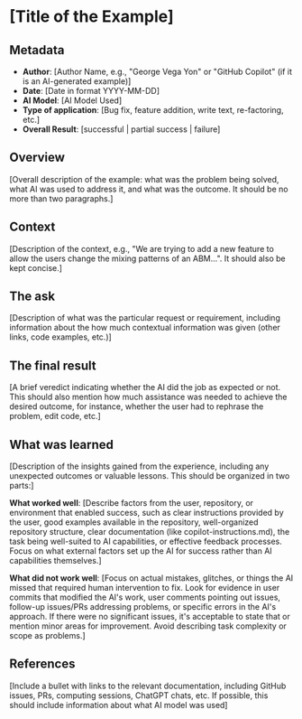 # [Title of the Example]

## Metadata

- **Author**: [Author Name, e.g., "George Vega Yon" or "GitHub Copilot" (if it is an AI-generated example)]
- **Date**: [Date in format YYYY-MM-DD]
- **AI Model**: [AI Model Used]
- **Type of application**: [Bug fix, feature addition, write text, re-factoring, etc.]
- **Overall Result**: [successful | partial success | failure]

## Overview

[Overall description of the example: what was the problem being solved, what AI was used to address it, and what was the outcome. It should be no more than two paragraphs.]

## Context

[Description of the context, e.g., "We are trying to add a new feature to allow the users change the mixing patterns of an ABM...". It should also be kept concise.]

## The ask

[Description of what was the particular request or requirement, including information about the how much contextual information was given (other links, code examples, etc.)]

## The final result

[A brief veredict indicating whether the AI did the job as expected or not. This should also mention how much assistance was needed to achieve the desired outcome, for instance, whether the user had to rephrase the problem, edit code, etc.]

## What was learned

[Description of the insights gained from the experience, including any unexpected outcomes or valuable lessons. This should be organized in two parts:]

**What worked well**: [Describe factors from the user, repository, or environment that enabled success, such as clear instructions provided by the user, good examples available in the repository, well-organized repository structure, clear documentation (like copilot-instructions.md), the task being well-suited to AI capabilities, or effective feedback processes. Focus on what external factors set up the AI for success rather than AI capabilities themselves.]

**What did not work well**: [Focus on actual mistakes, glitches, or things the AI missed that required human intervention to fix. Look for evidence in user commits that modified the AI's work, user comments pointing out issues, follow-up issues/PRs addressing problems, or specific errors in the AI's approach. If there were no significant issues, it's acceptable to state that or mention minor areas for improvement. Avoid describing task complexity or scope as problems.]

## References

[Include a bullet with links to the relevant documentation, including GitHub issues, PRs, computing sessions, ChatGPT chats, etc. If possible, this should include information about what AI model was used]

